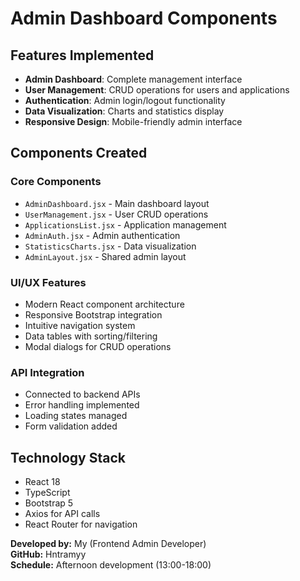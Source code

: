 # Admin Dashboard Components

## Features Implemented
- **Admin Dashboard**: Complete management interface
- **User Management**: CRUD operations for users and applications
- **Authentication**: Admin login/logout functionality
- **Data Visualization**: Charts and statistics display
- **Responsive Design**: Mobile-friendly admin interface

## Components Created

### Core Components
- `AdminDashboard.jsx` - Main dashboard layout
- `UserManagement.jsx` - User CRUD operations
- `ApplicationsList.jsx` - Application management
- `AdminAuth.jsx` - Admin authentication
- `StatisticsCharts.jsx` - Data visualization
- `AdminLayout.jsx` - Shared admin layout

### UI/UX Features
- Modern React component architecture
- Responsive Bootstrap integration
- Intuitive navigation system
- Data tables with sorting/filtering
- Modal dialogs for CRUD operations

### API Integration
- Connected to backend APIs
- Error handling implemented
- Loading states managed
- Form validation added

## Technology Stack
- React 18
- TypeScript
- Bootstrap 5
- Axios for API calls
- React Router for navigation

**Developed by:** My (Frontend Admin Developer)  
**GitHub:** Hntramyy  
**Schedule:** Afternoon development (13:00-18:00)
